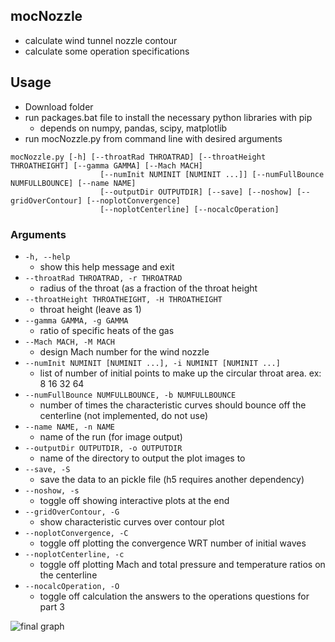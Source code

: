 ## mocNozzle
 * calculate wind tunnel nozzle contour
 * calculate some operation specifications

## Usage
 * Download folder
 * run packages.bat file to install the necessary python libraries with pip
   * depends on numpy, pandas, scipy, matplotlib 
 * run mocNozzle.py from command line with desired arguments
```
mocNozzle.py [-h] [--throatRad THROATRAD] [--throatHeight THROATHEIGHT] [--gamma GAMMA] [--Mach MACH]
                    [--numInit NUMINIT [NUMINIT ...]] [--numFullBounce NUMFULLBOUNCE] [--name NAME]
                    [--outputDir OUTPUTDIR] [--save] [--noshow] [--gridOverContour] [--noplotConvergence]
                    [--noplotCenterline] [--nocalcOperation]
```
### Arguments
 * `-h, --help`            
   * show this help message and exit
 * `--throatRad THROATRAD, -r THROATRAD`
   * radius of the throat (as a fraction of the throat height
 * `--throatHeight THROATHEIGHT, -H THROATHEIGHT`
   * throat height (leave as 1)
 * `--gamma GAMMA, -g GAMMA`
   * ratio of specific heats of the gas
 * `--Mach MACH, -M MACH`  
   * design Mach number for the wind nozzle
 * `--numInit NUMINIT [NUMINIT ...], -i NUMINIT [NUMINIT ...]`
   * list of number of initial points to make up the circular throat area. ex: 8 16 32 64
 * `--numFullBounce NUMFULLBOUNCE, -b NUMFULLBOUNCE`
   * number of times the characteristic curves should bounce off the centerline (not implemented, do not use)
 * `--name NAME, -n NAME`  
   * name of the run (for image output)
 * `--outputDir OUTPUTDIR, -o OUTPUTDIR`
   * name of the directory to output the plot images to
 * `--save, -S`            
   * save the data to an pickle file (h5 requires another dependency)
 * `--noshow, -s`          
   * toggle off showing interactive plots at the end
 * `--gridOverContour, -G`
   * show characteristic curves over contour plot
 * `--noplotConvergence, -C`
   * toggle off plotting the convergence WRT number of initial waves
 * `--noplotCenterline, -c`
   * toggle off plotting Mach and total pressure and temperature ratios on the centerline
 * `--nocalcOperation, -O`
   * toggle off calculation the answers to the operations questions for part 3

 ![final graph](/plots/mocNozzle_nozzle_M5_num512_rot.png)
